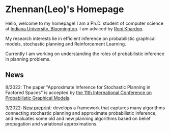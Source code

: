 # Zhennan(Leo)'s Homepage

Hello, welcome to my homepage! I am a Ph.D. student of computer science at [Indiana University, Bloomington](https://luddy.indiana.edu). I am adviced by [Roni Khardon](http://homes.sice.indiana.edu/rkhardon/). 

My research interests lie in efficient inference on probabilistic graphical models, stochastic planning and Reinforcement Learning.

Currently I am working on understanding the roles of probabilistic inference in planning problems.

## News
8/2022: The paper "Approximate Inference for Stochastic Planning in Factored Spaces" is accepted by [the 11th International Conference on Probabilistic Graphical Models](https://www2.ual.es/pgm2022/).

3/2022: [New preprint](https://arxiv.org/pdf/2203.12139.pdf): develops a framework that captures many algorithms connecting stochastic planning and approximate probabilistic inference, and evaluates some old and new planning algorithms based on belief propagation and variational approximations. 
